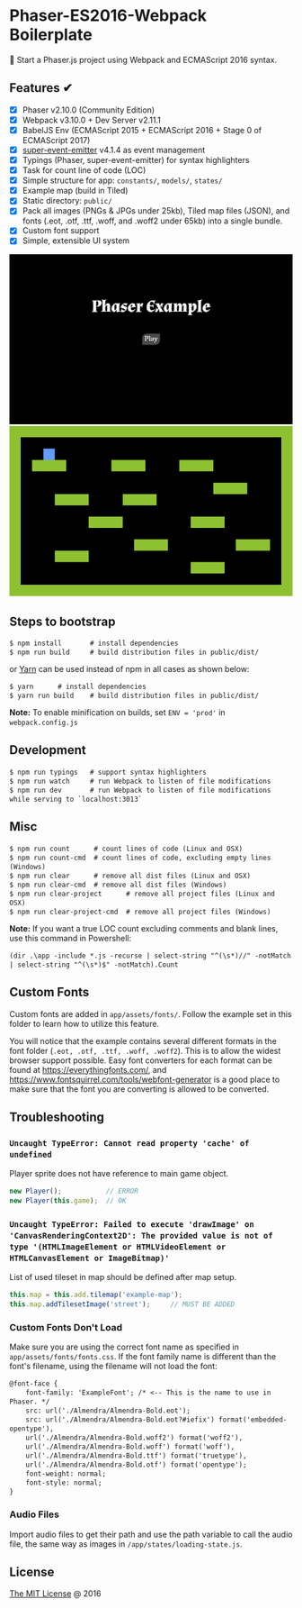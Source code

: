 # Phaser-ES2016-Webpack Boilerplate

:star2: Start a Phaser.js project using Webpack and ECMAScript 2016 syntax.

## Features &#x2714;

* [x] Phaser v2.10.0 (Community Edition)
* [x] Webpack v3.10.0 + Dev Server v2.11.1
* [x] BabelJS Env (ECMAScript 2015 + ECMAScript 2016 + Stage 0 of ECMAScript 2017)
* [x] [super-event-emitter](http://github.com/piecioshka/super-event-emitter)
 v4.1.4 as event management
* [x] Typings (Phaser, super-event-emitter) for syntax highlighters
* [x] Task for count line of code (LOC)
* [x] Simple structure for app: `constants/`, `models/`, `states/`
* [x] Example map (build in Tiled)
* [x] Static directory: `public/`
* [x] Pack all images (PNGs &amp; JPGs under 25kb), Tiled map files (JSON),
 and fonts (.eot, .otf, .ttf, .woff, and .woff2 under 65kb) into a single bundle.
* [x] Custom font support
* [x] Simple, extensible UI system

![UI and Custom Font Screenshot](screenshot-title.png)
![Example Room Screenshot](screenshot-example.png)

## Steps to bootstrap

```
$ npm install       # install dependencies
$ npm run build     # build distribution files in public/dist/
```

or [Yarn](https://yarnpkg.com/lang/en/) can be used instead of npm in all
 cases as shown below:

```
$ yarn      # install dependencies
$ yarn run build    # build distribution files in public/dist/
```
 
 **Note:** To enable minification on builds, set `ENV = 'prod'` in `webpack.config.js`

## Development

```
$ npm run typings   # support syntax highlighters
$ npm run watch     # run Webpack to listen of file modifications
$ npm run dev       # run Webpack to listen of file modifications while serving to `localhost:3013`
```

## Misc

```
$ npm run count      # count lines of code (Linux and OSX)
$ npm run count-cmd  # count lines of code, excluding empty lines (Windows)
$ npm run clear      # remove all dist files (Linux and OSX)
$ npm run clear-cmd  # remove all dist files (Windows)
$ npm run clear-project      # remove all project files (Linux and OSX)
$ npm run clear-project-cmd  # remove all project files (Windows)
```

**Note:** If you want a true LOC count excluding comments and blank lines, use this command in Powershell:

```
(dir .\app -include *.js -recurse | select-string "^(\s*)//" -notMatch | select-string "^(\s*)$" -notMatch).Count
```

## Custom Fonts

Custom fonts are added in `app/assets/fonts/`. Follow the example set in this folder to learn how to utilize this feature.

You will notice that the example contains several different formats in the font folder (`.eot, .otf, .ttf, .woff, .woff2`).
This is to allow the widest browser support possible. Easy font converters for each format can be found at
https://everythingfonts.com/, and https://www.fontsquirrel.com/tools/webfont-generator is a good place to make sure that
the font you are converting is allowed to be converted.

## Troubleshooting

### `Uncaught TypeError: Cannot read property 'cache' of undefined`

Player sprite does not have reference to main game object.

```javascript
new Player();           // ERROR
new Player(this.game);  // OK
```

### `Uncaught TypeError: Failed to execute 'drawImage' on 'CanvasRenderingContext2D': The provided value is not of type '(HTMLImageElement or HTMLVideoElement or HTMLCanvasElement or ImageBitmap)'`

List of used tileset in map should be defined after map setup.

```javascript
this.map = this.add.tilemap('example-map');
this.map.addTilesetImage('street');     // MUST BE ADDED
```

### Custom Fonts Don't Load

Make sure you are using the correct font name as specified in `app/assets/fonts/fonts.css`. If the font family name is
different than the font's filename, using the filename will not load the font:

```
@font-face {
    font-family: 'ExampleFont'; /* <-- This is the name to use in Phaser. */
    src: url('./Almendra/Almendra-Bold.eot');
    src: url('./Almendra/Almendra-Bold.eot?#iefix') format('embedded-opentype'),
    url('./Almendra/Almendra-Bold.woff2') format('woff2'),
    url('./Almendra/Almendra-Bold.woff') format('woff'),
    url('./Almendra/Almendra-Bold.ttf') format('truetype'),
    url('./Almendra/Almendra-Bold.otf') format('opentype');
    font-weight: normal;
    font-style: normal;
}
```

### Audio Files

Import audio files to get their path and use the path variable to call the audio file,
  the same way as images in `/app/states/loading-state.js`.

## License

[The MIT License](http://mit-license.org) @ 2016
